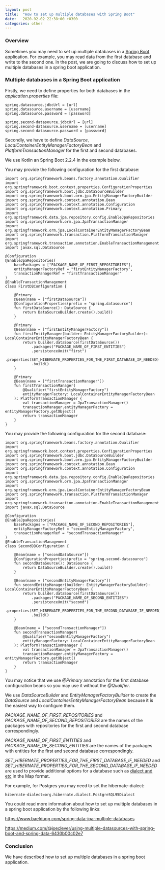 ```yaml
---
layout: post
title:  "How to set up multiple databases with Spring Boot"
date:   2020-02-02 22:38:00 +0300
categories: other
---
```


### Overview

Sometimes you may need to set up multiple databases in a [Spring Boot](https://spring.io/projects/spring-boot) application.
For example, you may read data from the first database and write to the second one.
In the post, we are going to discuss how to set up multiple databases in a spring boot application.

### Multiple databases in a Spring Boot application

Firstly, we need to define properties for both databases in the *application.properties* file: 

```
spring.datasource.jdbcUrl = [url]
spring.datasource.username = [username]
spring.datasource.password = [password]

spring.second-datasource.jdbcUrl = [url]
spring.second-datasource.username = [username]
spring.second-datasource.password = [password]
```

Secondly, we have to define *DataSource*, *LocalContainerEntityManagerFactoryBean* and *PlatformTransactionManager* for the first and second databases.

We use Kotlin an Spring Boot 2.2.4 in the example below.

You may provide the following configuration for the first database:

```
import org.springframework.beans.factory.annotation.Qualifier
import org.springframework.boot.context.properties.ConfigurationProperties
import org.springframework.boot.jdbc.DataSourceBuilder
import org.springframework.boot.orm.jpa.EntityManagerFactoryBuilder
import org.springframework.context.annotation.Bean
import org.springframework.context.annotation.Configuration
import org.springframework.context.annotation.Primary
import org.springframework.data.jpa.repository.config.EnableJpaRepositories
import org.springframework.orm.jpa.JpaTransactionManager
import org.springframework.orm.jpa.LocalContainerEntityManagerFactoryBean
import org.springframework.transaction.PlatformTransactionManager
import org.springframework.transaction.annotation.EnableTransactionManagement
import javax.sql.DataSource

@Configuration
@EnableJpaRepositories(
    basePackages = ["PACKAGE_NAME_OF_FIRST_REPOSITORIES"],
    entityManagerFactoryRef = "firstEntityManagerFactory",
    transactionManagerRef = "firstTransactionManager"
)
@EnableTransactionManagement
class FirstDBConfiguration {

    @Primary
    @Bean(name = ["firstDataSource"])
    @ConfigurationProperties(prefix = "spring.datasource")
    fun firstDataSource(): DataSource {
        return DataSourceBuilder.create().build()
    }

    @Primary
    @Bean(name = ["firstEntityManagerFactory"])
    fun firstEntityManager(builder: EntityManagerFactoryBuilder): LocalContainerEntityManagerFactoryBean {
        return builder.dataSource(firstDataSource())
            .packages("PACKAGE_NAME_OF_FIRST_ENTITIES")
            .persistenceUnit("first")
            .properties(SET_HIBERNATE_PROPERTIES_FOR_THE_FIRST_DATABASE_IF_NEEDED)
            .build()
    }

    @Primary
    @Bean(name = ["firstTransactionManager"])
    fun firstTransactionManager(
        @Qualifier("firstEntityManagerFactory")
        entityManagerFactory: LocalContainerEntityManagerFactoryBean
    ): PlatformTransactionManager {
        val transactionManager = JpaTransactionManager()
        transactionManager.entityManagerFactory = entityManagerFactory.getObject()
        return transactionManager
    }
}
```

You may provide the following configuration for the second database:

```
import org.springframework.beans.factory.annotation.Qualifier
import org.springframework.boot.context.properties.ConfigurationProperties
import org.springframework.boot.jdbc.DataSourceBuilder
import org.springframework.boot.orm.jpa.EntityManagerFactoryBuilder
import org.springframework.context.annotation.Bean
import org.springframework.context.annotation.Configuration
import org.springframework.data.jpa.repository.config.EnableJpaRepositories
import org.springframework.orm.jpa.JpaTransactionManager
import org.springframework.orm.jpa.LocalContainerEntityManagerFactoryBean
import org.springframework.transaction.PlatformTransactionManager
import org.springframework.transaction.annotation.EnableTransactionManagement
import javax.sql.DataSource

@Configuration
@EnableJpaRepositories(
    basePackages = ["PACKAGE_NAME_OF_SECOND_REPOSITORIES"],
    entityManagerFactoryRef = "secondEntityManagerFactory",
    transactionManagerRef = "secondTransactionManager"
)
@EnableTransactionManagement
class SecondDBConfiguration {

    @Bean(name = ["secondDataSource"])
    @ConfigurationProperties(prefix = "spring.second-datasource")
    fun secondDataSource(): DataSource {
        return DataSourceBuilder.create().build()
    }

    @Bean(name = ["secondEntityManagerFactory"])
    fun secondEntityManager(builder: EntityManagerFactoryBuilder): LocalContainerEntityManagerFactoryBean {
        return builder.dataSource(firstDataSource())
            .packages("PACKAGE_NAME_OF_SECOND_ENTITIES")
            .persistenceUnit("second")
            .properties(SET_HIBERNATE_PROPERTIES_FOR_THE_SECOND_DATABASE_IF_NEEDED)
            .build()
    }

    @Bean(name = ["secondTransactionManager"])
    fun secondTransactionManager(
        @Qualifier("secondEntityManagerFactory")
        entityManagerFactory: LocalContainerEntityManagerFactoryBean
    ): PlatformTransactionManager {
        val transactionManager = JpaTransactionManager()
        transactionManager.entityManagerFactory = entityManagerFactory.getObject()
        return transactionManager
    }
}
```

You may notice that we use *@Primary* annotation for the first database configuration beans so you may use it without the *@Qualifier*.

We use *DataSourceBuilder* and *EntityManagerFactoryBuilder* to create the *DataSource* and *LocalContainerEntityManagerFactoryBean* because it is the easiest way to configure them.

*PACKAGE_NAME_OF_FIRST_REPOSITORIES* and *PACKAGE_NAME_OF_SECOND_REPOSITORIES* are the names of the packages with repositories for the first and second database correspondingly.

*PACKAGE_NAME_OF_FIRST_ENTITIES* and *PACKAGE_NAME_OF_SECOND_ENTITIES* are the names of the packages with entities for the first and second database correspondingly.

*SET_HIBERNATE_PROPERTIES_FOR_THE_FIRST_DATABASE_IF_NEEDED* and *SET_HIBERNATE_PROPERTIES_FOR_THE_SECOND_DATABASE_IF_NEEDED* are used to provide additional options for a database such as [dialect and etc](https://www.tutorialspoint.com/hibernate/hibernate_configuration.htm) in the Map format.

For example, for Postgres  you may need to set the hibernate-dialect:

```
hibernate-dialect=org.hibernate.dialect.PostgreSQL95Dialect
```

You could read more information about how to set up multiple databases in a spring boot application by the following links:

https://www.baeldung.com/spring-data-jpa-multiple-databases

https://medium.com/@joeclever/using-multiple-datasources-with-spring-boot-and-spring-data-6430b00c02e7

### Conclusion

We have described how to set up multiple databases in a spring boot application.
